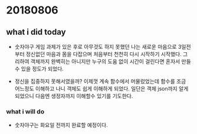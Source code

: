 # 20180806 

## what i did today
- 숫자야구 게임 과제가 있은 후로 아무것도 하지 못했던 나는 새로운 마음으로 3일전부터 정신없던 마음과 몸을 다잡으며 처음부터 천천히 다시 시작하기 시작했다. 그리하여 객체까지 완벽히는 아니지만 누구의 도움 없이 시간이 걸린다면 혼자서 만들수 있을 정도가 되었다.

- 정신을 집중하지 못해서였을까? 이제껏 계속 함수에서 머물렀었는데
함수를 조금 어느정도 이해하고 나니 객체도 쉽게 이해하게 되었다.
일단은 객체 json까지 알게 되었으니 다음엔 생정자까지 이해할수 있기를 기도한다.
### what i will do 
- 숫자야구는 화요일 전까지 완료할 예정이다.
